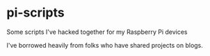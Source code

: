 # pi-scripts

Some scripts I've hacked together for my Raspberry Pi devices

I've borrowed heavily from folks who have shared projects on blogs.